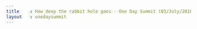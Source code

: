 ```yaml
---
title    : How deep the rabbit hole goes - One Day Summit (03/July/2018)
layout   : onedaysummit
---
```

